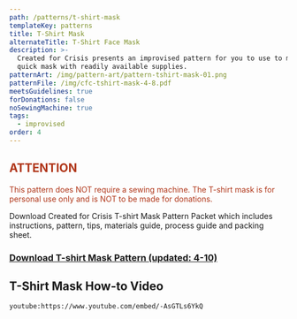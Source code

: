 ```yaml
---
path: /patterns/t-shirt-mask
templateKey: patterns
title: T-Shirt Mask
alternateTitle: T-Shirt Face Mask
description: >-
  Created for Crisis presents an improvised pattern for you to use to make a
  quick mask with readily available supplies.
patternArt: /img/pattern-art/pattern-tshirt-mask-01.png
patternFile: /img/cfc-tshirt-mask-4-8.pdf
meetsGuidelines: true
forDonations: false
noSewingMachine: true
tags:
  - improvised
order: 4
---
```


<h2 style="color:#b03619">ATTENTION</h2>

<p style="color:#b03619">This pattern does NOT require a sewing machine. The T-shirt mask is for personal use only and is NOT to be made for donations.</p>

Download Created for Crisis T-shirt Mask Pattern Packet which includes instructions, pattern, tips, materials guide, process guide and packing sheet.

### [Download T-shirt Mask Pattern (updated: 4-10)](https://masksnow.org/docs/CFC_Tshirt_Mask_4_8.pdf)

## T-Shirt Mask How-to Video

`youtube:https://www.youtube.com/embed/-AsGTLs6YkQ`

